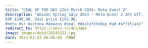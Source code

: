 ```yaml
---
title: "DEAL OF THE DAY 22nd March 2024: Meta Quest 2"
description: "Amazon Spring Sale 2024 - Meta Quest 2 20% off.
RRP £249.99. Deal price £199.99.
#meta #vr #actnow #Amazon #deal #dealoftheday #ad #affiliate"
redirect_to: https://amzn.to/4cqUaB4
image: images/dotd/20240322.jpg
date: 2024-03-22 06:00:00 -0000
---
```

